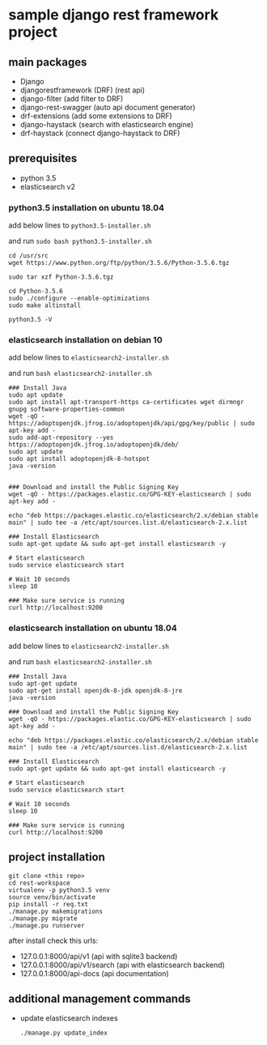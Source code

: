 # sample django rest framework project

## main packages

- Django
- djangorestframework (DRF) (rest api)
- django-filter (add filter to DRF)
- django-rest-swagger (auto api document generator)
- drf-extensions (add some extensions to DRF)
- django-haystack (search with elasticsearch engine)
- drf-haystack (connect django-haystack to DRF)

## prerequisites

- python 3.5
- elasticsearch v2

### python3.5 installation on ubuntu 18.04

add below lines to `python3.5-installer.sh`

and run `sudo bash python3.5-installer.sh`

```
cd /usr/src
wget https://www.python.org/ftp/python/3.5.6/Python-3.5.6.tgz

sudo tar xzf Python-3.5.6.tgz

cd Python-3.5.6
sudo ./configure --enable-optimizations
sudo make altinstall

python3.5 -V
```

### elasticsearch installation on debian 10

add below lines to `elasticsearch2-installer.sh`

and run `bash elasticsearch2-installer.sh`

```
### Install Java
sudo apt update
sudo apt install apt-transport-https ca-certificates wget dirmngr gnupg software-properties-common
wget -qO - https://adoptopenjdk.jfrog.io/adoptopenjdk/api/gpg/key/public | sudo apt-key add -
sudo add-apt-repository --yes https://adoptopenjdk.jfrog.io/adoptopenjdk/deb/
sudo apt update
sudo apt install adoptopenjdk-8-hotspot
java -version


### Download and install the Public Signing Key
wget -qO - https://packages.elastic.co/GPG-KEY-elasticsearch | sudo apt-key add -

echo "deb https://packages.elastic.co/elasticsearch/2.x/debian stable main" | sudo tee -a /etc/apt/sources.list.d/elasticsearch-2.x.list

### Install Elasticsearch
sudo apt-get update && sudo apt-get install elasticsearch -y

# Start elasticsearch
sudo service elasticsearch start

# Wait 10 seconds
sleep 10

### Make sure service is running
curl http://localhost:9200
```

### elasticsearch installation on ubuntu 18.04

add below lines to `elasticsearch2-installer.sh`

and run `bash elasticsearch2-installer.sh`

```
### Install Java
sudo apt-get update
sudo apt-get install openjdk-8-jdk openjdk-8-jre
java -version

### Download and install the Public Signing Key
wget -qO - https://packages.elastic.co/GPG-KEY-elasticsearch | sudo apt-key add -

echo "deb https://packages.elastic.co/elasticsearch/2.x/debian stable main" | sudo tee -a /etc/apt/sources.list.d/elasticsearch-2.x.list

### Install Elasticsearch
sudo apt-get update && sudo apt-get install elasticsearch -y

# Start elasticsearch
sudo service elasticsearch start

# Wait 10 seconds
sleep 10

### Make sure service is running
curl http://localhost:9200
```

## project installation

```
git clone <this repo>
cd rest-workspace
virtualenv -p python3.5 venv
source venv/bin/activate
pip install -r req.txt
./manage.py makemigrations
./manage.py migrate
./manage.pu runserver
```

after install check this urls:

- 127.0.0.1:8000/api/v1 (api with sqlite3 backend)
- 127.0.0.1:8000/api/v1/search (api with elasticsearch backend)
- 127.0.0.1:8000/api-docs (api documentation)

## additional management commands

- update elasticsearch indexes
  
  `./manage.py update_index`
